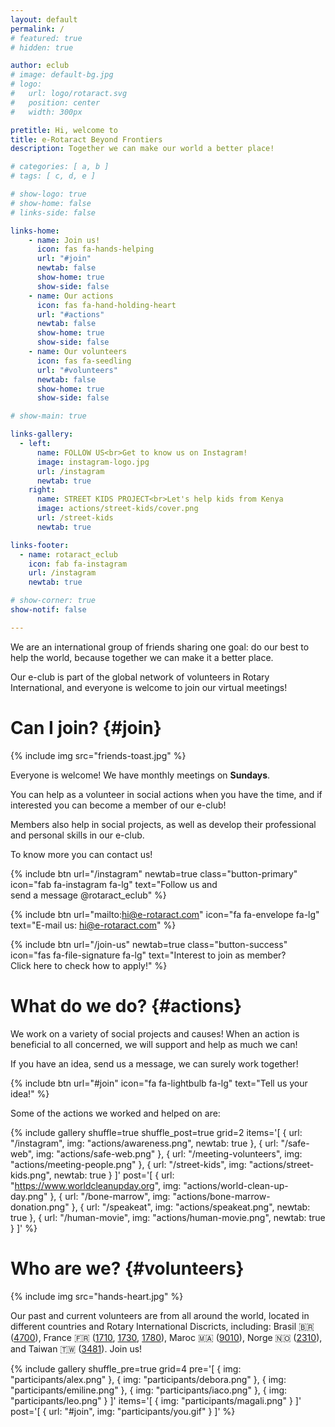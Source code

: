 ```yaml
---
layout: default
permalink: /
# featured: true
# hidden: true

author: eclub
# image: default-bg.jpg
# logo:
#   url: logo/rotaract.svg
#   position: center
#   width: 300px

pretitle: Hi, welcome to
title: e-Rotaract Beyond Frontiers
description: Together we can make our world a better place!

# categories: [ a, b ]
# tags: [ c, d, e ]

# show-logo: true
# show-home: false
# links-side: false

links-home:
    - name: Join us!
      icon: fas fa-hands-helping
      url: "#join"
      newtab: false
      show-home: true
      show-side: false
    - name: Our actions
      icon: fas fa-hand-holding-heart
      url: "#actions"
      newtab: false
      show-home: true
      show-side: false
    - name: Our volunteers
      icon: fas fa-seedling
      url: "#volunteers"
      newtab: false
      show-home: true
      show-side: false

# show-main: true

links-gallery:
  - left:
      name: FOLLOW US<br>Get to know us on Instagram!
      image: instagram-logo.jpg
      url: /instagram
      newtab: true
    right:
      name: STREET KIDS PROJECT<br>Let's help kids from Kenya
      image: actions/street-kids/cover.png
      url: /street-kids
      newtab: true

links-footer:
  - name: rotaract_eclub
    icon: fab fa-instagram
    url: /instagram
    newtab: true

# show-corner: true
show-notif: false

---
```


We are an international group of friends sharing one goal: do our best to help the world, because together we can make it a better place.

Our e-club is part of the global network of volunteers in Rotary International, and everyone is welcome to join our virtual meetings!

# Can I join? {#join}

{% include img src="friends-toast.jpg" %}

Everyone is welcome! We have monthly meetings on **Sundays**.

You can help as a volunteer in social actions when you have the time, and if interested you can become a member of our e-club!

Members also help in social projects, as well as develop their professional and personal skills in our e-club.

To know more you can contact us!

{% include btn
  url="/instagram"
  newtab=true
  class="button-primary"
  icon="fab fa-instagram fa-lg"
  text="Follow us and<br>send a message @rotaract_eclub"
%}

{% include btn
  url="mailto:hi@e-rotaract.com"
  icon="fa fa-envelope fa-lg"
  text="E-mail us: hi@e-rotaract.com"
%}

{% include btn
  url="/join-us"
  newtab=true
  class="button-success"
  icon="fas fa-file-signature fa-lg"
  text="Interest to join as member?<br>Click here to check how to apply!"
%}

# What do we do? {#actions}

We work on a variety of social projects and causes! When an action is beneficial to all concerned, we will support and help as much we can!

If you have an idea, send us a message, we can surely work together!

{% include btn url="#join" icon="fa fa-lightbulb fa-lg" text="Tell us your idea!" %}

Some of the actions we worked and helped on are:

{% include gallery
  shuffle=true
  shuffle_post=true
  grid=2
  items='[
    { url: "/instagram", img: "actions/awareness.png", newtab: true },
    { url: "/safe-web", img: "actions/safe-web.png" },
    { url: "/meeting-volunteers", img: "actions/meeting-people.png" },
    { url: "/street-kids", img: "actions/street-kids.png", newtab: true }
  ]'
  post='[
    { url: "https://www.worldcleanupday.org", img: "actions/world-clean-up-day.png" },
    { url: "/bone-marrow", img: "actions/bone-marrow-donation.png" },
    { url: "/speakeat", img: "actions/speakeat.png", newtab: true },
    { url: "/human-movie", img: "actions/human-movie.png", newtab: true }
  ]'
%}

# Who are we? {#volunteers}

{% include img src="hands-heart.jpg" %}

Our past and current volunteers are from all around the world, located in different countries and Rotary International Discricts, including:
Brasil 🇧🇷 ([4700](https://www.rotary4700.org.br/home)),
France 🇫🇷 ([1710](https://rotary1710.org), [1730](https://www.rotary1730.org), [1780](https://www.rotary1780.org)),
Maroc 🇲🇦 ([9010](https://rotary-d9010.org)),
Norge 🇳🇴 ([2310](https://d2310.rotary.no)),
and Taiwan 🇹🇼 ([3481](https://www.rid3481.org)).
Join us!

{% include gallery
  shuffle_pre=true
  grid=4
  pre='[
    { img: "participants/alex.png" },
    { img: "participants/debora.png" },
    { img: "participants/emiline.png" },
    { img: "participants/iaco.png" },
    { img: "participants/leo.png" }
  ]'
  items='[ { img: "participants/magali.png" } ]'
  post='[ { url: "#join", img: "participants/you.gif" } ]'
%}
